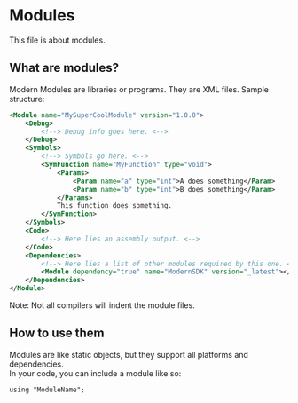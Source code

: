 # Modules
This file is about modules.
## What are modules?
Modern Modules are libraries or programs. They are XML files. Sample structure:  
```xml
<Module name="MySuperCoolModule" version="1.0.0">
    <Debug>
        <!--> Debug info goes here. <-->
    </Debug>
    <Symbols>
        <!--> Symbols go here. <-->
        <SymFunction name="MyFunction" type="void">
            <Params>
                <Param name="a" type="int">A does something</Param>
                <Param name="b" type="int">B does something</Param>
            </Params>
            This function does something.
        </SymFunction>
    </Symbols>
    <Code>
        <!--> Here lies an assembly output. <-->
    </Code>
    <Dependencies>
        <!--> Here lies a list of other modules required by this one. <-->
        <Module dependency="true" name="ModernSDK" version="_latest"></Module>
    </Dependencies>
</Module>
```  
Note: Not all compilers will indent the module files.
## How to use them
Modules are like static objects, but they support all platforms and dependencies.  
In your code, you can include a module like so:  
```
using "ModuleName";
```  